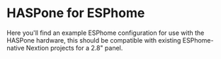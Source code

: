 # HASPone for ESPhome

Here you'll find an example ESPhome configuration for use with the HASPone hardware, this should be compatible with existing ESPhome-native Nextion projects for a 2.8" panel.